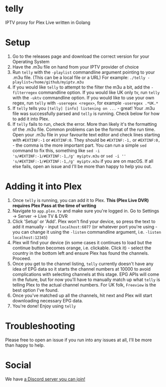 # telly

IPTV proxy for Plex Live written in Golang

# Setup

1) Go to the releases page and download the correct version for your Operating System
2) Have the .m3u file on hand from your IPTV provider of choice
3) Run `telly` with the `-playlist` commandline argument pointing to your .m3u file. (This can be a local file or a URL) For example: `./telly -playlist=/home/github/myiptv.m3u`
4) If you would like `telly` to attempt to the filter the m3u a bit, add the `-filterregex` commandline option. If you would like UK only tv, run `telly` with the `-uktv` commandline option. If you would like to use your own regex, run `telly` with `-useregex <regex>`, for example `-useregex .*UK.*`
5) If `telly` tells you `[telly] [info] listening on ...` - great! Your .m3u file was successfully parsed and `telly` is running. Check below for how to add it into Plex.
6) If `telly` fails to run, check the error. More than likely it's the formatting of the .m3u file. Common problems can be the format of the run time. Open your .m3u file in your favourite text editor and check lines starting with `#EXTINF:-1` or `#EXTINF:0`. They should be `#EXTINF:-1,` or `#EXTINF:0,` - the comma is the more important part. You can run a simple `sed` command to fix this, something like `sed -i 's/#EXTINF:-1/#EXTINF:-1,/g' myiptv.m3u` or `sed -i '' 's/#EXTINF:-1/#EXTINF:-1,/g' myiptv.m3u` if you are on macOS. If all else fails, open an issue and I'll be more than happy to help you out.


# Adding it into Plex

1) Once `telly` is running, you can add it to Plex. **This (Plex Live DVR) requires Plex Pass at the time of writing**
2) Navigate to `app.plex.tv` and make sure you're logged in. Go to Settings -> Server -> Live TV & DVR
3) Click 'Setup' or 'Add'. Plex won't find your device, so press the text to add it manually - input `localhost:6077` (or whatever port you're using - you can change it using the `-listen` commandline argument, i.e. `-listen localhost:12345`)
4) Plex will find your device (in some cases it continues to load but the continue button becomes orange, i.e. clickable. Click it) - select the country in the bottom left and ensure Plex has found the channels. Proceed.
5) Once you get to the channel listing, `telly` currently doesn't have any idea of EPG data so it starts the channel numbers at 10000 to avoid complications with selecting channels at this stage. EPG APIs will come in the future, but for now you'll have to manually match up what `telly` is telling Plex to the actual channel numbers. For UK folk, `Freeview` is the best option I've found.
6) Once you've matched up all the channels, hit next and Plex will start downloading necessary EPG data.
7) You're done! Enjoy using `telly`

# Troubleshooting

Please free to open an issue if you run into any issues at all, I'll be more than happy to help.

# Social

We have [a Discord server you can join!](https://discord.gg/bnNC8qX)